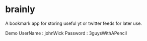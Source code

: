 # brainly
A bookmark app for storing useful yt or twitter feeds for later use.



Demo
    UserName :  johnWick       Password  :   3guysWithAPencil
